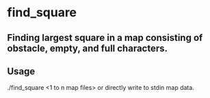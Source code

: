# find_square

## Finding largest square in a map consisting of obstacle, empty, and full characters.

## Usage

./find_square <1 to n map files>
or directly write to stdin map data.
